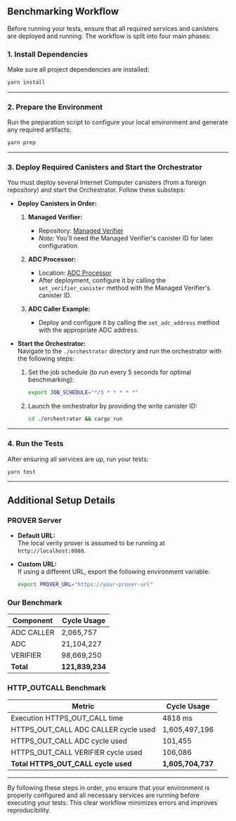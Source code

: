 ##  Benchmarking Workflow

Before running your tests, ensure that all required services and canisters are deployed and running. The workflow is split into four main phases:

### 1. Install Dependencies

Make sure all project dependencies are installed:
```bash
yarn install
```

---

### 2. Prepare the Environment

Run the preparation script to configure your local environment and generate any required artifacts:

```bash
yarn prep
```

---

### 3. Deploy Required Canisters and Start the Orchestrator

You must deploy several Internet Computer canisters (from a foreign repository) and start the Orchestrator. Follow these substeps:

- **Deploy Canisters in Order:**

  1. **Managed Verifier:**  
     - Repository: [Managed Verifier](https://github.com/usherlabs/verity-dp/tree/main/ic/managed/verifier)  
     - *Note:* You'll need the Managed Verifier's canister ID for later configuration.

  2. **ADC Processor:**  
     - Location: [ADC Processor](../processor/ic)  
     - After deployment, configure it by calling the `set_verifier_canister` method with the Managed Verifier's canister ID.

  3. **ADC Caller Example:**  
     - Deploy and configure it by calling the `set_adc_address` method with the appropriate ADC address.

- **Start the Orchestrator:**  
  Navigate to the `./orchestrator` directory and run the orchestrator with the following steps:

  1. Set the job schedule (to run every 5 seconds for optimal benchmarking):
     ```bash
     export JOB_SCHEDULE="*/5 * * * * *"
     ```
  2. Launch the orchestrator by providing the write canister ID:
     ```bash
     cd ./orchestrator && cargo run
     ```

---

### 4. Run the Tests

After ensuring all services are up, run your tests:

```bash
yarn test
```

---

## Additional Setup Details

### PROVER Server
- **Default URL:**  
  The local verity prover is assumed to be running at `http://localhost:8080`.

- **Custom URL:**  
  If using a different URL, export the following environment variable:
  ```bash
  export PROVER_URL="https://your-prover-url"
  ```
### Our Benchmark

| Component    | Cycle Usage   |
| ------------ | ------------- |
| ADC CALLER   | 2,065,757     |
| ADC          | 21,104,227    |
| VERIFIER     | 98,669,250    |
| **Total**    | **121,839,234** |

### HTTP_OUTCALL Benchmark

| Metric                                      | Cycle Usage         |
| ------------------------------------------- | ------------------- |
| Execution HTTPS_OUT_CALL time               | 4818 ms             |
| HTTPS_OUT_CALL ADC CALLER cycle used        | 1,605,497,196       |
| HTTPS_OUT_CALL ADC cycle used               | 101,455             |
| HTTPS_OUT_CALL VERIFIER cycle used          | 106,086             |
| **Total HTTPS_OUT_CALL cycle used**         | **1,605,704,737**   |

---

By following these steps in order, you ensure that your environment is properly configured and all necessary services are running before executing your tests. This clear workflow minimizes errors and improves reproducibility.
